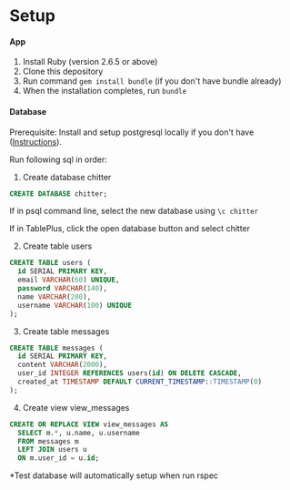 # Setup

#### App

1. Install Ruby (version 2.6.5 or above)
2. Clone this depository
3. Run command `gem install bundle` (if you don't have bundle already)
4. When the installation completes, run `bundle`

#### Database

Prerequisite: Install and setup postgresql locally if you don't have ([Instructions](https://github.com/makersacademy/course/blob/master/bookmark_manager/walkthroughs/04_mac.md)).

Run following sql in order:

1. Create database chitter

```sql
CREATE DATABASE chitter;
```

If in psql command line, select the new database using `\c chitter`

If in TablePlus, click the open database button and select chitter

2. Create table users

```sql
CREATE TABLE users (
  id SERIAL PRIMARY KEY,
  email VARCHAR(60) UNIQUE,
  password VARCHAR(140),
  name VARCHAR(200),
  username VARCHAR(100) UNIQUE
);
```

3. Create table messages

```sql
CREATE TABLE messages (
  id SERIAL PRIMARY KEY,
  content VARCHAR(2000),
  user_id INTEGER REFERENCES users(id) ON DELETE CASCADE,
  created_at TIMESTAMP DEFAULT CURRENT_TIMESTAMP::TIMESTAMP(0)
);
```

4. Create view view_messages

```sql
CREATE OR REPLACE VIEW view_messages AS 
  SELECT m.*, u.name, u.username
  FROM messages m
  LEFT JOIN users u
  ON m.user_id = u.id;
```

*Test database will automatically setup when run rspec